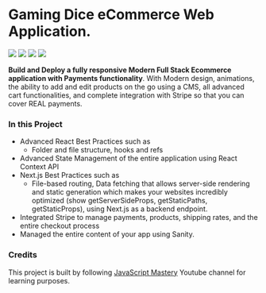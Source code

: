 # Gaming Dice eCommerce Web Application.

![](https://img.shields.io/badge/Next-12.1.0-%23111111)
![](https://img.shields.io/badge/React-17.0.2-%230269A4)
![](https://img.shields.io/badge/npm-8.1.2-%23cb3837)
![](https://img.shields.io/badge/Dependencies-Up%20to%20Date-%234cc61e)

**Build and Deploy a fully responsive Modern Full Stack Ecommerce application with Payments functionality**. With Modern design, animations, the ability to add and edit products on the go using a CMS, all advanced cart functionalities, and complete integration with Stripe so that you can cover REAL payments.

### In this Project

- Advanced React Best Practices such as
  - Folder and file structure, hooks and refs
- Advanced State Management of the entire application using React Context API
- Next.js Best Practices such as
  - File-based routing, Data fetching that allows server-side rendering and static generation which makes your websites incredibly optimized (show getServerSideProps, getStaticPaths, getStaticProps), using Next.js as a backend endpoint.
- Integrated Stripe to manage payments, products, shipping rates, and the entire checkout process
- Managed the entire content of your app using Sanity.

### Credits

This project is built by following [JavaScript Mastery](https://www.youtube.com/c/JavaScriptMastery) Youtube channel for learning purposes.
